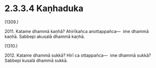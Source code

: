 # 2.3.3.4 Kaṇhaduka

(1309.)

2011\. Katame dhammā kaṇhā? Ahirīkañca anottappañca—  ime dhammā kaṇhā. Sabbepi akusalā dhammā kaṇhā.

(1310.)

2012\. Katame dhammā sukkā? Hirī ca ottappañca—  ime dhammā sukkā? Sabbepi kusalā dhammā sukkā.
